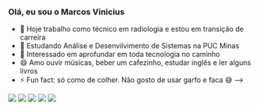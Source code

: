 ###  Olá, eu sou o Marcos Vinicius 


- 🔭 Hoje trabalho como técnico em radiologia e estou em transição de carreira
- 🌱 Estudando Análise e Desenvilvimento de Sistemas na PUC Minas
- 👯 Interessado em aprofundar em toda tecnologia no caminho 
- 😄 Amo ouvir músicas, beber um cafezinho, estudar inglês e ler alguns livros
- ⚡ Fun fact: só como de colher. Não gosto de usar garfo e faca 😅
-->


<div> 
  <a href="https://instagram.com/markhin" target="_blank"><img src="https://img.shields.io/badge/-Instagram-%23E4405F?style=for-the-badge&logo=instagram&logoColor=white" target="_blank"></a>
 <a href="https://discord.gg/wagxzStdcR" target="_blank"><img src="https://img.shields.io/badge/Discord-7289DA?style=for-the-badge&logo=discord&logoColor=white" target="_blank"></a> 
  <a href = "mailto:marcos.vbragasouza@gmail.com"><img src="https://img.shields.io/badge/-Gmail-%23333?style=for-the-badge&logo=gmail&logoColor=white" target="_blank"></a>
  <a href="https://www.linkedin.com/in/marcos-vbraga/" target="_blank"><img src="https://img.shields.io/badge/-LinkedIn-%230077B5?style=for-the-badge&logo=linkedin&logoColor=white" target="_blank"></a> 
<a href="https://open.spotify.com/user/22ugt3bfbjtvla24b3zn5icgq" target="_blank"><img src="https://img.shields.io/badge/Spotify-1ED760?&style=for-the-badge&logo=spotify&logoColor=white"></a>
  
</div>
